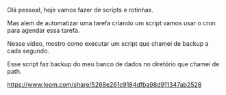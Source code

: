 Olá pessoal, hoje vamos fazer de scripts e rotinhas.

Mas aleḿ de automatizar uma tarefa criando um script vamos usar o cron para agendar essa tarefa.

Nesse vídeo, mostro como executar um script que chamei de backup a cada segundo.

Esse script faz backup do meu banco de dados no diretório que chamei de path.

https://www.loom.com/share/5268e261c9184dfba98d911347ab2528

